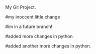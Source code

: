 My Git Project.

#my inoccent little change
 
#im in a future branch!

#added  more changes in python.

#added another more changes in python.
